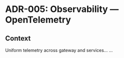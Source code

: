 # ADR-005: Observability — OpenTelemetry

## Context
Uniform telemetry across gateway and services...
...
